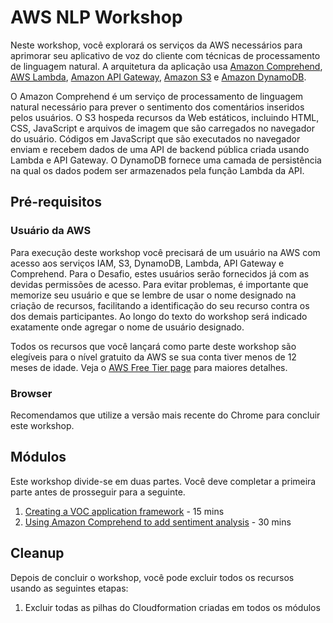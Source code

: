 # AWS NLP Workshop

Neste workshop, você explorará os serviços da AWS necessários para aprimorar seu aplicativo de voz do cliente com técnicas de processamento de linguagem natural. A arquitetura da aplicação usa [Amazon Comprehend](https://aws.amazon.com/comprehend/), [AWS Lambda](https://aws.amazon.com/lambda/), [Amazon API Gateway](https://aws.amazon.com/api-gateway/), [Amazon S3](https://aws.amazon.com/s3/) e [Amazon DynamoDB](https://aws.amazon.com/dynamodb/). 
  
O Amazon Comprehend é um serviço de processamento de linguagem natural necessário para prever o sentimento dos comentários inseridos pelos usuários. O S3 hospeda recursos da Web estáticos, incluindo HTML, CSS, JavaScript e arquivos de imagem que são carregados no navegador do usuário. Códigos em JavaScript que são executados no navegador enviam e recebem dados de uma API de backend pública criada usando Lambda e API Gateway. O DynamoDB fornece uma camada de persistência na qual os dados podem ser armazenados pela função Lambda da API.

## Pré-requisitos

### Usuário da AWS

Para execução deste workshop você precisará de um usuário na AWS com acesso aos serviços IAM, S3, DynamoDB, Lambda, API Gateway e Comprehend. Para o Desafio, estes usuários serão fornecidos já com as devidas permissões de acesso. Para evitar problemas, é importante que memorize seu usuário e que se lembre de usar o nome designado na criação de recursos, facilitando a identificação do seu recurso contra os dos demais participantes. Ao longo do texto do workshop será indicado exatamente onde agregar o nome de usuário designado.

Todos os recursos que você lançará como parte deste workshop são elegíveis para o nível gratuito da AWS se sua conta tiver menos de 12 meses de idade. Veja o [AWS Free Tier page](https://aws.amazon.com/free/) para maiores detalhes.

### Browser

Recomendamos que utilize a versão mais recente do Chrome para concluir este workshop.

## Módulos

Este workshop divide-se em duas partes. Você deve completar a primeira parte antes de prosseguir para a seguinte.

1. [Creating a VOC application framework](1_VocFramework) - 15 mins
2. [Using Amazon Comprehend to add sentiment analysis](2_SentimentAnalysis) - 30 mins

## Cleanup
Depois de concluir o workshop, você pode excluir todos os recursos usando as seguintes etapas:
1. Excluir todas as pilhas do Cloudformation criadas em todos os módulos
